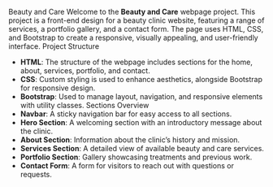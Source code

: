 Beauty and Care
Welcome to the **Beauty and Care** webpage project. This project is a front-end design for a beauty clinic website, featuring a range of services, a portfolio gallery, and a contact form. The page uses HTML, CSS, and Bootstrap to create a responsive, visually appealing, and user-friendly interface.
Project Structure
- **HTML**: The structure of the webpage includes sections for the home, about, services, portfolio, and contact.
- **CSS**: Custom styling is used to enhance aesthetics, alongside Bootstrap for responsive design.
- **Bootstrap**: Used to manage layout, navigation, and responsive elements with utility classes.
Sections Overview
- **Navbar**: A sticky navigation bar for easy access to all sections.
- **Hero Section**: A welcoming section with an introductory message about the clinic.
- **About Section**: Information about the clinic’s history and mission.
- **Services Section**: A detailed view of available beauty and care services.
- **Portfolio Section**: Gallery showcasing treatments and previous work.
- **Contact Form**: A form for visitors to reach out with questions or requests.
 
